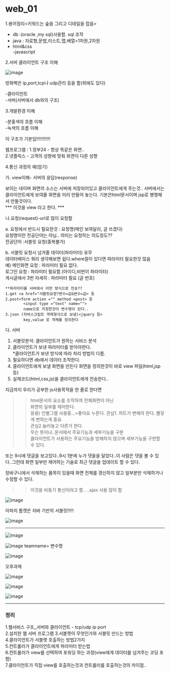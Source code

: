 # web_01  
  
  
  
  
  
1.용어정리<키워드는 숲을 그리고 디테일을 잡음>  
- db :(oracle ,my sql)사용함. sql 조작  
- java : 자료형,문법,리스트,맵,배열>1차원,2차원
- html&css  
-javascript  
   
2.서버 클라이언트 구조 이해  
  
  
![image](https://user-images.githubusercontent.com/80766275/201236193-e8bddd17-d74a-44fe-863a-62c99d1165cd.png)

  
방화벽은 ip,port,tcp나 udp관리 등을 함(외에도 있다)
  
-클라이언트  
-서버(서버에서 db와의 구조)  
  
  
  
  
3.개발환경 이해  
  
  
-분홍색의 흐름 이해  
-녹색의 흐름 이해
  
  이 구조가 기본임!!!!!!!!!!!  
  
  웹프로그램 : 
    1.정부24 - 항상 똑같은 화면..  
    2.넷플릭스 - 고객의 성향에 맞춰 화면이 다른 성향  
  
  
  
  
4.통신 과정의 예(암기)    
  
가. view이해- 서버의 응답(response)  
  
보이는 네이버 화면의 소스는 서버에 저장되어있고 클라이언트에게 주는것.. 
서버에서는 클라이언트에게 보여줄 화면을 미리 만들어 놓는다. 
기본은html문서이며 jsp로 병행해서 만들것이다.  
*** 이것을 view 라고 한다. ***  
  
  
나.요청(request)-url로 많이 요청함    
  
a. 요청에서 반드시 필요한것 : 요청명(메인 보여달라, 글 쓰겠다)  
요청명이란 전공단어는 아님.. 의미는 요청하는 의도정도??  
  전공단어 :서블릿 요청(중복불가)  
  
b. 서블릿 요청시 넘겨줄 데이터(파라미터) 유무  
데이터베이스 쿼리 생각해보면 쉽다.where절이 있다면 파라미터 필요한것 많음  
예) 메인화면 요청 : 파라미터 필요 없다.  
    로그인 요청 : 파라미터 필요함.(아이디,비번이 파라미터)  
    게시글에서 3번 자세히 : 파라미터 필요 (글 번호)
    
    **파라미터를 서버에서 어떤 방식으로 전송??
    1.get <a href="서블릿요청?변수=값&변수=값> 등  
    2.post<form action ="" method =post> 등  
            <input type ="text" name="">
            name으로 지정한것이 변수명이 된다..
    3.json (자바스크립트 객체형식으로 보냄)<jquery 등>  
            key,value 로 객체를 정의한다  
  
  
  
다. 서버  
1. 서블릿분석:  클라이언트가 원하는 서비스 분석    
2. 클라이언트가 보낸 파라미터를 받아야한다.  
    *클라이언트가 보낸 방식에 따라 처리 방법이 다름.  
3. 필요하다면 db에서 데이터 조작한다.
4. 클라이언트에게 보낼 화면을 만든다
   화면을 정의한것이 바로 view 파일(html,jsp 등)  
5. 실제코드(html,css,js)을 클라이언트에게 전송한다..  
  
  
지금까지 우리가 공부한 js사용목적을 한 줄로 한다면  
>> html문서의 요소를 조작하여 전체화면이 아닌  
  화면의 일부를 제어한다.  
  응용) 인별그램 사용중...>좋아요 누른다.
        관심1. 하트가 변해야 한다..빨갛게 변하는게 중요  
        관심2.눌러놓고 다른거 한다.  
  무슨 뜻이냐..문서에서 주요기능과 세부기능을 구분  
  클라이언트가 사용하는 주요기능을 방해하지 않으며 세부기능을 구현할 수 있다.  
  
  또는 9시에 댓글을 보고있다..9시 1분에 누가 댓을을 달았다..이 사람은 댓을 볼 수 있다..그런데 화면 일부만 제어하는 기술로
  최근 댓글을 업데이트 할 수 있다.  
    
  장바구니에서 삭제하는 품목이 있을때 화면 전체를 갱신하지 않고 일부분만 삭제하거나 수정할 수 있다.  
  >>이것을 비동기 통신이라고 함..  ..ajax 사용 많이 함  
  
  
![image](https://user-images.githubusercontent.com/80766275/201247563-e021be0f-c02d-4d7e-8c40-bb186f7e1789.png)
  
  
아파치 톰캣은 자바 기반의 서블릿!!!!!  
  
  
  
  
![image](https://user-images.githubusercontent.com/80766275/201254514-569526db-3893-4d47-a2bb-610ac9c12fae.png)
  
  
  
  
--------------------------------------  
  


![image](https://user-images.githubusercontent.com/80766275/201269288-459eb6c4-50bb-44c8-9648-aa00527d8f7d.png)
  
  

![image](https://user-images.githubusercontent.com/80766275/201274530-ae299726-842b-4289-9178-f2f3a30a401e.png)
teamname= 변수명  
  
  
  
  
  
  
![image](https://user-images.githubusercontent.com/80766275/201275345-dc3493e0-1269-4472-821c-9c9a8cbb1560.png)
  
  
  
  
  
오후과제  
  
  
![image](https://user-images.githubusercontent.com/80766275/201291304-fa1560aa-e358-4a87-9b62-3baef30c1ed8.png)
  
  
![image](https://user-images.githubusercontent.com/80766275/201291384-bdafc118-3ebd-4e55-afd0-0acb660443d1.png)
  
  
![image](https://user-images.githubusercontent.com/80766275/201291955-00a4da96-a68c-47fe-bd95-9fd02d43ba43.png)

  
--------------------------------------------------------------------  
  
  
### 정리  
  
1.웹서비스 구조,,서버와 클라이언트 - tcp/udp ip port  
2.설치한 웹 서버 프로그램
3.서블렛이 무엇인가와 서블릿 만드는 방법  
4.클라이언트가 서블렛 호출하는 방법2가지  
5.컨트롤러가 클라이언트에게 파라미터 받는법  
6.컨트롤러가 view를 선택하여 포워딩 하는 과정(view에게 데이터를 넘겨주는 코딩 포함)  
7.클라이언트가 직접 view를 호출하는것과 컨트롤러를 호출하는것의 차이점..  

